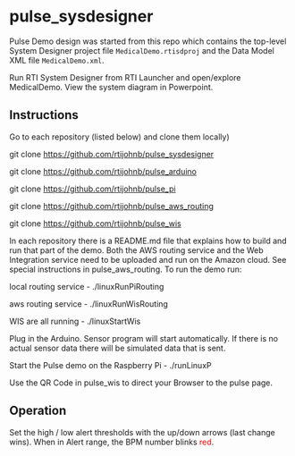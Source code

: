 # pulse_sysdesigner

Pulse Demo design was started from this repo which contains the top-level
System Designer project file `MedicalDemo.rtisdproj` and the Data Model XML file `MedicalDemo.xml`.

Run RTI System Designer from RTI Launcher and open/explore MedicalDemo.
View the system diagram in Powerpoint. 

## Instructions

Go to each repository (listed below) and clone them locally)

git clone https://github.com/rtijohnb/pulse_sysdesigner

git clone https://github.com/rtijohnb/pulse_arduino

git clone https://github.com/rtijohnb/pulse_pi

git clone https://github.com/rtijohnb/pulse_aws_routing

git clone https://github.com/rtijohnb/pulse_wis


In each repository there is a README.md file that explains how to build and run that part of the demo.
Both the AWS routing service and the Web Integration service need to be uploaded and run on the Amazon cloud.  See special instructions in pulse_aws_routing.
To run the demo run:

local routing service  - ./linuxRunPiRouting

aws routing service  -  ./linuxRunWisRouting

WIS are all running  -  ./linuxStartWis

Plug in the Arduino.  Sensor program will start automatically. If there is no actual sensor data there will be simulated data that is sent.

Start the Pulse demo on the Raspberry Pi  - ./runLinuxP

Use the QR Code in pulse_wis to direct your Browser to the pulse page.

## Operation
Set the high / low alert thresholds with the up/down arrows (last change wins).
When in Alert range, the BPM number blinks <span style="color:red">red</span>.
